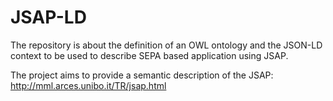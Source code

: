 # JSAP-LD
The repository is about the definition of an OWL ontology and the JSON-LD context to be used to describe SEPA based application using JSAP.

The project aims to provide a semantic description of the JSAP: http://mml.arces.unibo.it/TR/jsap.html
